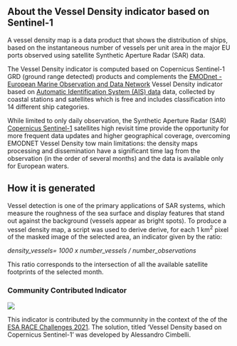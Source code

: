 ## About the Vessel Density indicator based on Sentinel-1

A vessel density map is a data product that shows the distribution of ships, based on the instantaneous number of vessels per unit area in the major EU ports observed using satellite Synthetic Aperture Radar (SAR) data.

The Vessel Density indicator is computed based on Copernicus Sentinel-1 GRD (ground range detected) products and complements the [EMODnet - European Marine Observation and Data Network](https://emodnet.ec.europa.eu/geonetwork/srv/eng/catalog.search#/metadata/0f2f3ff1-30ef-49e1-96e7-8ca78d58a07c) Vessel Density indicator based on [ Automatic Identification System (AIS) data](https://www.imo.org/en/OurWork/Safety/Pages/AIS.aspx) data, collected by coastal stations and satellites which is free and includes classification into 14 different ship categories.

While limited to only daily observation, the Synthetic Aperture Radar (SAR) [Copernicus Sentinel-1](https://sentinels.copernicus.eu/web/sentinel/missions/sentinel-1) satellites high revisit time provide the opportunity for more frequent data updates and higher geographical coverage, overcoming EMODNET Vessel Density tow main limitations: the density maps processing and dissemination have a significant time lag from the observation (in the order of several months) and the data is available only for European waters. 

## How it is generated

Vessel detection is one of the primary applications of SAR systems, which measure the roughness of the sea surface and display features that stand out against the background (vessels appear as bright spots). To produce a vessel density map, a script was used to derive derive, for each 1 km<sup>2</sup> pixel of the masked image of the selected area, an indicator given by the ratio: 

  
*density_vessels= 1000 x number_vessels / number_observations*


This ratio corresponds to the intersection of all the available satellite footprints of the selected month.

### Community Contributed Indicator 

![](https://img.shields.io/badge/eodash-community-blue)
  
This indicator is contributed by the communnity in the context of the of the [ESA RACE Challenges 2021](https://eo4society.esa.int/2021/07/08/race-challenges-2021-first-winner/). The solution, titled ‘Vessel Density based on Copernicus Sentinel-1’ was developed by Alessandro Cimbelli. 


